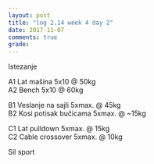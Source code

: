 ```yaml
---
layout: post
title: "log 2.14 week 4 day 2"
date: 2017-11-07
comments: true
grade:
---
```


Istezanje

A1 Lat mašina 5x10 @ 50kg     
A2 Bench 5x10 @ 60kg  

B1 Veslanje na sajli 5xmax. @ 45kg  
B2 Kosi potisak bučicama 5xmax. @ ~15kg    

C1 Lat pulldown 5xmax. @ 15kg                
C2 Cable crossover 5xmax. @ 10kg      

Sil sport
